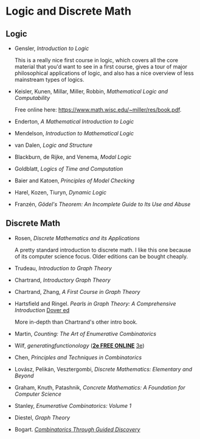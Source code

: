 # Logic and Discrete Math

## Logic

* Gensler, *Introduction to Logic*

  This is a really nice first course in logic, which covers all the core material
that you'd want to see in a first course, gives a tour of major philosophical applications of logic,
and also has a nice overview of less mainstream types of logics.

* Keisler, Kunen, Millar, Miller, Robbin, *Mathematical Logic and Computability*

  Free online here: https://www.math.wisc.edu/~miller/res/book.pdf.

* Enderton, *A Mathematical Introduction to Logic*
* Mendelson, *Introduction to Mathematical Logic*
* van Dalen, *Logic and Structure*
* Blackburn, de Rijke, and Venema, *Modal Logic*
* Goldblatt, *Logics of Time and Computation*
* Baier and Katoen, *Principles of Model Checking*
* Harel, Kozen, Tiuryn, *Dynamic Logic*
* Franzén, *Gödel's Theorem: An Incomplete Guide to Its Use and Abuse*

## Discrete Math

* Rosen, *Discrete Mathematics and its Applications*

  A pretty standard introduction to discrete math. I like this one because of its computer science focus. Older editions can be bought cheaply.

* Trudeau, *Introduction to Graph Theory*
* Chartrand, *Introductory Graph Theory*
* Chartrand, Zhang, *A First Course in Graph Theory*
* Hartsfield and Ringel. *Pearls in Graph Theory: A Comprehensive Introduction* [Dover ed](https://smile.amazon.com/Pearls-Graph-Theory-Comprehensive-Introduction/dp/0486432327/)

  More in-depth than Chartrand's other intro book.

* Martin, *Counting: The Art of Enumerative Combinatorics*
* Wilf, *generatingfunctionology* ([**2e FREE ONLINE**](https://www.math.upenn.edu/~wilf/DownldGF.html) [3e](https://smile.amazon.com/generatingfunctionology-Third-Herbert-S-Wilf/dp/1568812795/))
* Chen, *Principles and Techniques in Combinatorics*
* Lovász, Pelikán, Vesztergombi, *Discrete Mathematics: Elementary and Beyond*
* Graham, Knuth, Patashnik, *Concrete Mathematics: A Foundation for Computer Science*
* Stanley, *Enumerative Combinatorics: Volume 1*
* Diestel, *Graph Theory*
* Bogart. [*Combinatorics Through Guided Discovery*](https://math.dartmouth.edu/news-resources/electronic/kpbogart/)
